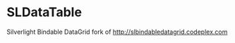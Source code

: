 SLDataTable
===========

Silverlight Bindable DataGrid fork of http://slbindabledatagrid.codeplex.com
